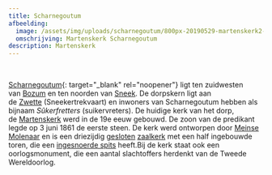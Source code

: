 ```yaml
---
title: Scharnegoutum
afbeelding:
  image: /assets/img/uploads/scharnegoutum/800px-20190529-martenskerk2-skearnegoutum.jpg
  omschrijving: Martenskerk Scharnegoutum
description: Martenskerk
---
```


&nbsp;

[Scharnegoutum](https://nl.wikipedia.org/wiki/Scharnegoutum){: target="_blank" rel="noopener"} ligt ten zuidwesten van&nbsp;[Bozum](https://nl.wikipedia.org/wiki/Bozum)&nbsp;en ten noorden van&nbsp;[Sneek](https://nl.wikipedia.org/wiki/Sneek_&#40;stad&#41;). De dorpskern ligt aan de&nbsp;[Zwette](https://nl.wikipedia.org/wiki/Zwette)&nbsp;(Sneekertrekvaart) en inwoners van Scharnegoutum hebben als bijnaam&nbsp;_S&ucirc;kerfretters_&nbsp;(suikervreters). De huidige kerk van het dorp, de&nbsp;[Martenskerk](<https://nl.wikipedia.org/wiki/Martenskerk_(Scharnegoutum)>)&nbsp;werd in de 19e eeuw gebouwd. De zoon van de predikant legde op 3 juni 1861 de eerste steen. De kerk werd ontworpen door&nbsp;[Meinse Molenaar](https://nl.wikipedia.org/wiki/Meinse_Molenaar)&nbsp;en is een driezijdig&nbsp;[gesloten](https://nl.wikipedia.org/wiki/Koorsluiting)&nbsp;[zaalkerk](https://nl.wikipedia.org/wiki/Zaalkerk)&nbsp;met een half ingebouwde toren, die een&nbsp;[ingesnoerde spits](https://nl.wikipedia.org/wiki/Ingesnoerde_torenspits)&nbsp;heeft.Bij de kerk staat ook een oorlogsmonument, die een aantal slachtoffers herdenkt van de Tweede Wereldoorlog.
